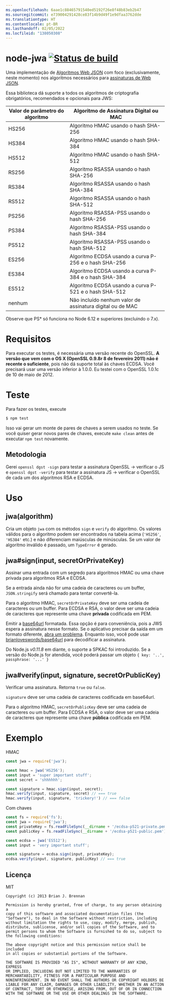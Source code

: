 ```yaml
---
ms.openlocfilehash: 6aae1c88465791540ed5192f26e8f48b83eb2b47
ms.sourcegitcommit: e739004291428ce83f14b9d49f1e9dfaa3762dde
ms.translationtype: HT
ms.contentlocale: pt-BR
ms.lasthandoff: 02/05/2022
ms.locfileid: "138050308"
---
```

# <a name="node-jwa-build-statushttpstravis-ciorgbrianloveswordsnode-jwa"></a>node-jwa [![Status de build](https://travis-ci.org/brianloveswords/node-jwa.svg?branch=master)](https://travis-ci.org/brianloveswords/node-jwa)

Uma implementação de [Algoritmos Web JSON](http://tools.ietf.org/id/draft-ietf-jose-json-web-algorithms-08.html) com foco (exclusivamente, neste momento) nos algoritmos necessários para [assinaturas de Web JSON](http://self-issued.info/docs/draft-ietf-jose-json-web-signature.html).

Essa biblioteca dá suporte a todos os algoritmos de criptografia obrigatórios, recomendados e opcionais para JWS:

Valor de parâmetro do algoritmo | Algoritmo de Assinatura Digital ou MAC
----------------|----------------------------
HS256 | Algoritmo HMAC usando o hash SHA-256
HS384 | Algoritmo HMAC usando o hash SHA-384
HS512 | Algoritmo HMAC usando o hash SHA-512
RS256 | Algoritmo RSASSA usando o hash SHA-256
RS384 | Algoritmo RSASSA usando o hash SHA-384
RS512 | Algoritmo RSASSA usando o hash SHA-512
PS256 | Algoritmo RSASSA-PSS usando o hash SHA-256
PS384 | Algoritmo RSASSA-PSS usando o hash SHA-384
PS512 | Algoritmo RSASSA-PSS usando o hash SHA-512
ES256 | Algoritmo ECDSA usando a curva P-256 e o hash SHA-256
ES384 | Algoritmo ECDSA usando a curva P-384 e o hash SHA-384
ES512 | Algoritmo ECDSA usando a curva P-521 e o hash SHA-512
nenhum | Não incluído nenhum valor de assinatura digital ou de MAC

Observe que PS* só funciona no Node 6.12 e superiores (excluindo o 7.x).

# <a name="requirements"></a>Requisitos

Para executar os testes, é necessária uma versão recente do OpenSSL. **A versão que vem com o OS X (OpenSSL 0.9.8r 8 de fevereiro
2011) não é recente o suficiente**, pois não dá suporte total às chaves ECDSA. Você precisará usar uma versão inferior à 1.0.0. Eu testei com o OpenSSL 1.0.1c de 10 de maio de 2012.

# <a name="testing"></a>Teste

Para fazer os testes, execute

```bash
$ npm test
```

Isso vai gerar um monte de pares de chaves a serem usados no teste. Se você quiser gerar novos pares de chaves, execute `make clean` antes de executar `npm test` novamente.

## <a name="methodology"></a>Metodologia

Gerei `openssl dgst -sign` para testar a assinatura OpenSSL → verificar o JS e `openssl dgst -verify` para testar a assinatura JS → verificar o OpenSSL de cada um dos algoritmos RSA e ECDSA.

# <a name="usage"></a>Uso

## <a name="jwaalgorithm"></a>jwa(algorithm)

Cria um objeto `jwa` com os métodos `sign` e `verify` do algoritmo. Os valores válidos para o algoritmo podem ser encontrados na tabela acima (`'HS256'`, `'HS384'` etc.) e não diferenciam maiúsculas de minúsculas. Se um valor de algoritmo inválido é passado, um `TypeError` é gerado.


## <a name="jwasigninput-secretorprivatekey"></a>jwa#sign(input, secretOrPrivateKey)

Assinar uma entrada com um segredo para algoritmos HMAC ou uma chave privada para algoritmos RSA e ECDSA.

Se a entrada ainda não for uma cadeia de caracteres ou um buffer, `JSON.stringify` será chamado para tentar convertê-la.

Para o algoritmo HMAC, `secretOrPrivateKey` deve ser uma cadeia de caracteres ou um buffer. Para ECDSA e RSA, o valor deve ser uma cadeia de caracteres que represente uma chave **privada** codificada em PEM.

Emitir a [base64url](http://en.wikipedia.org/wiki/Base64#URL_applications) formatada. Essa opção é para conveniência, pois a JWS espera a assinatura nesse formato. Se o aplicativo precisar da saída em um formato diferente, [abra um problema](https://github.com/brianloveswords/node-jwa/issues). Enquanto isso, você pode usar [brianloveswords/base64url](https://github.com/brianloveswords/base64url) para decodificar a assinatura.

Do Node.js *v0.11.8* em diante, o suporte a SPKAC foi introduzido. Se a versão do Node.js for atendida, você poderá passar um objeto `{ key: '..', passphrase: '...' }`


## <a name="jwaverifyinput-signature-secretorpublickey"></a>jwa#verify(input, signature, secretOrPublicKey)

Verificar uma assinatura. Retorna `true` ou `false`.

`signature` deve ser uma cadeia de caracteres codificada em base64url.

Para o algoritmo HMAC, `secretOrPublicKey` deve ser uma cadeia de caracteres ou um buffer. Para ECDSA e RSA, o valor deve ser uma cadeia de caracteres que represente uma chave **pública** codificada em PEM.


# <a name="example"></a>Exemplo

HMAC
```js
const jwa = require('jwa');

const hmac = jwa('HS256');
const input = 'super important stuff';
const secret = 'shhhhhh';

const signature = hmac.sign(input, secret);
hmac.verify(input, signature, secret) // === true
hmac.verify(input, signature, 'trickery!') // === false
```

Com chaves
```js
const fs = require('fs');
const jwa = require('jwa');
const privateKey = fs.readFileSync(__dirname + '/ecdsa-p521-private.pem');
const publicKey = fs.readFileSync(__dirname + '/ecdsa-p521-public.pem');

const ecdsa = jwa('ES512');
const input = 'very important stuff';

const signature = ecdsa.sign(input, privateKey);
ecdsa.verify(input, signature, publicKey) // === true
```
## <a name="license"></a>Licença

MIT

```
Copyright (c) 2013 Brian J. Brennan

Permission is hereby granted, free of charge, to any person obtaining a
copy of this software and associated documentation files (the
"Software"), to deal in the Software without restriction, including
without limitation the rights to use, copy, modify, merge, publish,
distribute, sublicense, and/or sell copies of the Software, and to
permit persons to whom the Software is furnished to do so, subject to
the following conditions:

The above copyright notice and this permission notice shall be included
in all copies or substantial portions of the Software.

THE SOFTWARE IS PROVIDED "AS IS", WITHOUT WARRANTY OF ANY KIND, EXPRESS
OR IMPLIED, INCLUDING BUT NOT LIMITED TO THE WARRANTIES OF
MERCHANTABILITY, FITNESS FOR A PARTICULAR PURPOSE AND
NONINFRINGEMENT. IN NO EVENT SHALL THE AUTHORS OR COPYRIGHT HOLDERS BE
LIABLE FOR ANY CLAIM, DAMAGES OR OTHER LIABILITY, WHETHER IN AN ACTION
OF CONTRACT, TORT OR OTHERWISE, ARISING FROM, OUT OF OR IN CONNECTION
WITH THE SOFTWARE OR THE USE OR OTHER DEALINGS IN THE SOFTWARE.
```
